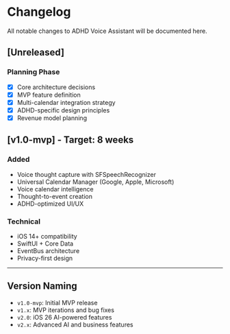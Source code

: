 # Changelog

All notable changes to ADHD Voice Assistant will be documented here.

## [Unreleased]

### Planning Phase
- [x] Core architecture decisions
- [x] MVP feature definition  
- [x] Multi-calendar integration strategy
- [x] ADHD-specific design principles
- [x] Revenue model planning

## [v1.0-mvp] - Target: 8 weeks

### Added
- Voice thought capture with SFSpeechRecognizer
- Universal Calendar Manager (Google, Apple, Microsoft)
- Voice calendar intelligence 
- Thought-to-event creation
- ADHD-optimized UI/UX

### Technical
- iOS 14+ compatibility
- SwiftUI + Core Data
- EventBus architecture
- Privacy-first design

---

## Version Naming
- `v1.0-mvp`: Initial MVP release
- `v1.x`: MVP iterations and bug fixes  
- `v2.0`: iOS 26 AI-powered features
- `v2.x`: Advanced AI and business features